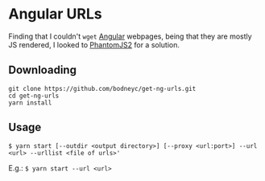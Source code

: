 Angular URLs
============

Finding that I couldn't `wget` [Angular](https://angular.io/) webpages, being that they are mostly JS rendered, I looked to [PhantomJS2](https://www.npmjs.com/package/phantomjs2) for a solution.

## Downloading

```
git clone https://github.com/bodneyc/get-ng-urls.git
cd get-ng-urls
yarn install
```

## Usage

`$ yarn start [--outdir <output directory>] [--proxy <url:port>] --url <url> --urllist <file of urls>'`

E.g.: `$ yarn start --url <url>`
